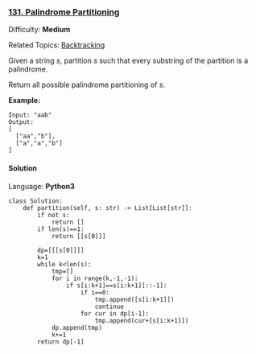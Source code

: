 ### [131\. Palindrome Partitioning](https://leetcode.com/problems/palindrome-partitioning/)

Difficulty: **Medium**  

Related Topics: [Backtracking](https://leetcode.com/tag/backtracking/)


Given a string _s_, partition _s_ such that every substring of the partition is a palindrome.

Return all possible palindrome partitioning of _s_.

**Example:**

```
Input: "aab"
Output:
[
  ["aa","b"],
  ["a","a","b"]
]
```


#### Solution

Language: **Python3**

```python3
class Solution:
    def partition(self, s: str) -> List[List[str]]:
        if not s:
            return []
        if len(s)==1:
            return [[s[0]]]
        
        dp=[[[s[0]]]]
        k=1
        while k<len(s):
            tmp=[]
            for i in range(k,-1,-1):
                if s[i:k+1]==s[i:k+1][::-1]:
                    if i==0:
                        tmp.append([s[i:k+1]])
                        continue
                    for cur in dp[i-1]:
                        tmp.append(cur+[s[i:k+1]])
            dp.append(tmp)
            k+=1
        return dp[-1]
        
```